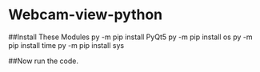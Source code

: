 # Webcam-view-python
##Install These Modules
py -m pip install PyQt5
py -m pip install os
py -m pip install time
py -m pip install sys

##Now run the code.

